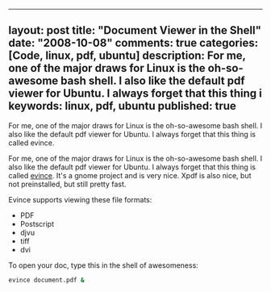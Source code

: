 
---
layout: post
title: "Document Viewer in the Shell"
date: "2008-10-08"
comments: true
categories: [Code, linux, pdf, ubuntu]
description: For me, one of the major draws for Linux is the oh-so-awesome bash shell.  I also like the default pdf viewer for Ubuntu.  I always forget that this thing i
keywords: linux, pdf, ubuntu
published: true
---

For me, one of the major draws for Linux is the oh-so-awesome bash shell.  I also like the default pdf viewer for Ubuntu.  I always forget that this thing is called evince.  
<!--more-->

For me, one of the major draws for Linux is the oh-so-awesome bash shell.  I also like the default pdf viewer for Ubuntu.  I always forget that this thing is called <a href="http://www.gnome.org/projects/evince/">evince</a>.  It's a gnome project and is very nice.  Xpdf is also nice, but not preinstalled, but still pretty fast.  

Evince supports viewing these file formats:
- PDF
- Postscript
- djvu
- tiff
- dvi

To open your doc, type this in the shell of awesomeness:
```bash
evince document.pdf &
```


  
